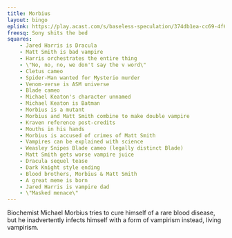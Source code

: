 ```yaml
---
title: Morbius
layout: bingo
eplink: https://play.acast.com/s/baseless-speculation/374db1ea-cc69-4f66-99f0-1b1f243fe7e6
freesq: Sony shits the bed
squares:
    - Jared Harris is Dracula
    - Matt Smith is bad vampire
    - Harris orchestrates the entire thing
    - \"No, no, no, we don't say the v word\"
    - Cletus cameo
    - Spider-Man wanted for Mysterio murder
    - Venom-verse is ASM universe
    - Blade cameo
    - Michael Keaton's character unnamed
    - Michael Keaton is Batman
    - Morbius is a mutant
    - Morbius and Matt Smith combine to make double vampire
    - Kraven reference post-credits
    - Mouths in his hands
    - Morbius is accused of crimes of Matt Smith
    - Vampires can be explained with science
    - Weasley Snipes Blade cameo (legally distinct Blade)
    - Matt Smith gets worse vampire juice
    - Dracula sequel tease
    - Dark Knight style ending
    - Blood brothers, Morbius & Matt Smith
    - A great meme is born
    - Jared Harris is vampire dad
    - \"Masked menace\"
---
```

Biochemist Michael Morbius tries to cure himself of a rare blood disease, but he inadvertently infects himself with a form of vampirism instead, living vampirism.